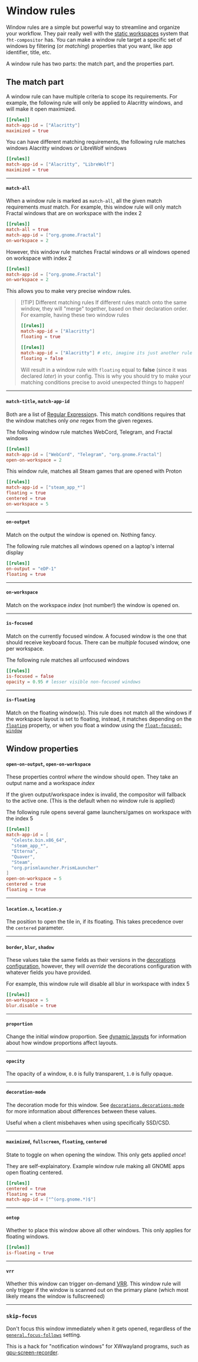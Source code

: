 # Window rules

Window rules are a simple but powerful way to streamline and organize your workflow. They pair really well with
the [static workspaces](/usage/workspaces) system that `fht-compositor` has. You can make a window rule target
a specific set of windows by filtering (or *matching*) properties that you want, like app identifier, title,
etc.

A window rule has two parts: the match part, and the properties part.

## The match part

A window rule can have multiple criteria to scope its requirements. For example, the following rule will
only be applied to Alacritty windows, and will make it open maximized.

```toml
[[rules]]
match-app-id = ["Alacritty"]
maximized = true
```

You can have different matching requirements, the following rule matches windows Alacritty windows *or*
LibreWolf windows

```toml
[[rules]]
match-app-id = ["Alacritty", "LibreWolf"]
maximized = true
```

<!-- FIXME: Use the IPC in order to get title and app-id
    There will be an action called `pick-window` or `select-window`
    Using it you can get the window ID under the cursor. -->

---

#### `match-all`

When a window rule is marked as `match-all`, all the given match requirements *must* match. For example,
this window rule will only match Fractal windows that are on workspace with the index 2

```toml
[[rules]]
match-all = true
match-app-id = ["org.gnome.Fractal"]
on-workspace = 2
```

However, this window rule matches Fractal windows *or* all windows opened on workspace with index 2

```toml
[[rules]]
match-app-id = ["org.gnome.Fractal"]
on-workspace = 2
```

This allows you to make very precise window rules.

> [!TIP] Different matching rules
> If different rules match onto the same window, they will "merge" together, based on their declaration order.
> For example, having these two window rules
>
> ```toml
> [[rules]]
> match-app-id = ["Alacritty"]
> floating = true
>
> [[rules]]
> match-app-id = ["Alacritty"] # etc, imagine its just another rule
> floating = false
> ```
>
> Will result in a window rule with `floating` equal to **false** (since it was declared *later*) in your config.
> This is why you should try to make your matching conditions precise to avoid unexpected things to happen!

---

#### `match-title`, `match-app-id`

Both are a list of [Regular Expression](https://en.wikipedia.org/wiki/Regular_expression)s. This match conditions
requires that the window matches only *one* regex from the given regexes.

The following window rule matches WebCord, Telegram, and Fractal windows

```toml
[[rules]]
match-app-id = ["WebCord", "Telegram", "org.gnome.Fractal"]
open-on-workspace = 2

```

This window rule, matches all Steam games that are opened with Proton

```toml
[[rules]]
match-app-id = ["steam_app_*"]
floating = true
centered = true
on-workspace = 5
```

---

#### `on-output`

Match on the output the window is opened on. Nothing fancy.

The following rule matches all windows opened on a laptop's internal display

```toml
[[rules]]
on-output = "eDP-1"
floating = true
```

---

#### `on-workspace`

Match on the workspace *index* (not number!) the window is opened on.

---

#### `is-focused`

Match on the currently focused window. A focused window is the one that should receive keyboard focus.
There can be *multiple* focused window, one per workspace.

The following rule matches all *un*focused windows

```toml
[[rules]]
is-focused = false
opacity = 0.95 # lesser visible non-focused windows
```

---

#### `is-floating`

Match on the floating window(s). This rule does not match all the windows if the workspace layout is
set to floating, instead, it matches depending on the [`floating`](#maximized-fullscreen-floating-centered)
property, or when you float a window using the
[`float-focused-window`](/configuration/keybindings#maximize-focused-window-fullscreen-focused-window-float-focused-window)

## Window properties

#### `open-on-output`, `open-on-workspace`

These properties control *where* the window should open. They take an output name and a workspace *index*

If the given output/workspace index is invalid, the compositor will fallback to the active one. (This is the
default when no window rule is applied)

The following rule opens several game launchers/games on workspace with the index 5

```toml
[[rules]]
match-app-id = [
  "Celeste.bin.x86_64",
  "steam_app_*",
  "Etterna",
  "Quaver",
  "Steam",
  "org.prismlauncher.PrismLauncher"
]
open-on-workspace = 5
centered = true
floating = true
```

---


#### `location.x`, `location.y`

The position to open the tile in, if its floating. This takes precedence over the `centered` parameter.

---

#### `border`, `blur`, `shadow`

These values take the same fields as their versions in the [decorations configuration](/configuration/decorations),
however, they will *override* the decorations configuration with whatever fields you have provided.

For example, this window rule will disable all blur in workspace with index 5

```toml
[[rules]]
on-workspace = 5
blur.disable = true
```

---

#### `proportion`

Change the initial window proportion. See [dynamic layouts](/usage/layouts) for information about how window
proportions affect layouts.

----

#### `opacity`

The opacity of a window, `0.0` is fully transparent, `1.0` is fully opaque.

----

#### `decoration-mode`

The decoration mode for this window. See [`decorations.decorations-mode`](/configuration/decorations#decorations-mode)
for more information about differences between these values.

Useful when a client misbehaves when using specifically SSD/CSD.

----

#### `maximized`, `fullscreen`, `floating`, `centered`

State to toggle on when opening the window. This only gets applied *once*!

They are self-explainatory. Example window rule making all GNOME apps open floating centered.

```toml
[[rules]]
centered = true
floating = true
match-app-id = ["^(org.gnome.*)$"]
```

---

#### `ontop`

Whether to place this window above all other windows. This only applies for floating windows.

```toml
[[rules]]
is-floating = true
```

---

#### `vrr`

Whether this window can trigger on-demand [VRR](/configuration/outputs#vrr). This window rule will
only trigger if the window is scanned out on the primary plane (which most likely means the window
is fullscreened)

---

### `skip-focus`

Don't focus this window immediately when it gets opened, regardless of the
[`general.focus-follows`](configuration/general#focus-new-windows) setting.

This is a hack for "notification windows" for XWwayland programs, such as
[gpu-screen-recorder](https://git.dec05eba.com/gpu-screen-recorder-ui/about/).
